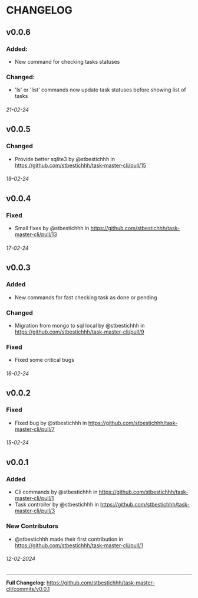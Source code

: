 # CHANGELOG

## v0.0.6
### Added:
* New command for checking tasks statuses
### Changed:
* 'ls' or 'list' commands now update task statuses before showing list of tasks
###### 21-02-24

## v0.0.5
### Changed
* Provide better sqlite3 by @stbestichhh in https://github.com/stbestichhh/task-master-cli/pull/15
###### 19-02-24

## v0.0.4 
### Fixed
* Small fixes by @stbestichhh in https://github.com/stbestichhh/task-master-cli/pull/13
###### 17-02-24

## v0.0.3 
### Added
* New commands for fast checking task as done or pending
### Changed
* Migration from mongo to sql local by @stbestichhh in https://github.com/stbestichhh/task-master-cli/pull/9
### Fixed  
* Fixed some critical bugs
###### 16-02-24

## v0.0.2 
### Fixed
* Fixed bug by @stbestichhh in https://github.com/stbestichhh/task-master-cli/pull/7
###### 15-02-24

## v0.0.1
### Added
* Cli commands by @stbestichhh in https://github.com/stbestichhh/task-master-cli/pull/1
* Task controller by @stbestichhh in https://github.com/stbestichhh/task-master-cli/pull/3
### New Contributors
* @stbestichhh made their first contribution in https://github.com/stbestichhh/task-master-cli/pull/1
###### 12-02-2024

---
**Full Changelog**: https://github.com/stbestichhh/task-master-cli/commits/v0.0.1
